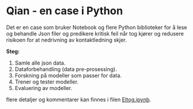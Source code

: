# Qian - en case i Python
Det er en case som bruker Notebook og flere Python biblioteker for å lese og behandle Json filer og predikere kritisk feil når tog kjører og redusere risikoen for at nedrivning av kontaktledning skjer.

__Steg:__
1. Samle alle json data.
2. Dataforbehandling (data pre-prosessing).
3. Forskning på modeller som passer for data.
4. Trener og tester modeller.
5. Evaluering av modeller.

flere detaljer og kommentarer kan finnes i filen [Eltog.ipynb](https://github.com/mengtsian/Qian-/blob/master/Eltog.ipynb).
